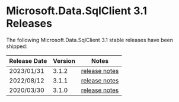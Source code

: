 # Microsoft.Data.SqlClient 3.1 Releases

The following Microsoft.Data.SqlClient 3.1 stable releases have been shipped:

| Release Date | Version | Notes |
| :-- | :-- | :--: |
| 2023/01/31 | 3.1.2 | [release notes](3.1.2.md) |
| 2022/08/12 | 3.1.1 | [release notes](3.1.1.md) |
| 2020/03/30 | 3.1.0 | [release notes](3.1.0.md) |

